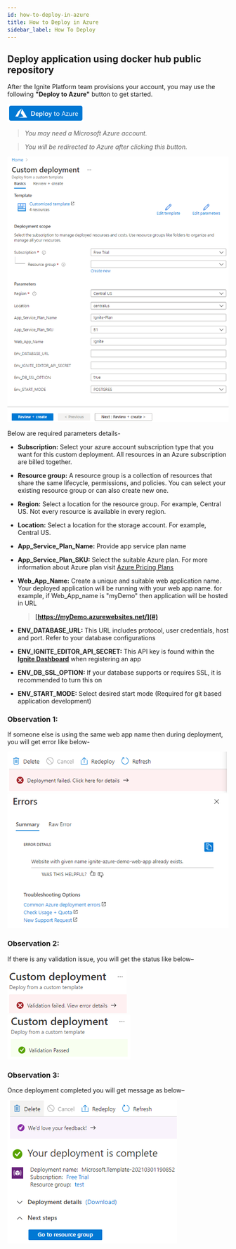 ```yaml
---
id: how-to-deploy-in-azure
title: How to Deploy in Azure
sidebar_label: How To Deploy
---
```


## Deploy application using docker hub public repository

After the Ignite Platform team provisions your account, you may use the following **"Deploy to Azure"** button to get started.

<a href="https://portal.azure.com/#create/Microsoft.Template/uri/https%3A%2F%2Fraw.githubusercontent.com%2FCybergroup-Research%2Fignite-runtime-image%2Fmaster%2Fazure-app-service-dockerhub-public-image.json" target="_blank">![](../assets/deployToAzure/deploy-to-azure.png)</a>

> *You may need a Microsoft Azure account.*

> *You will be redirected to Azure after clicking this button.*

![](../assets/deployToAzure/custom-deployment.png)

Below are required parameters details-

- **Subscription:** Select your azure account subscription type that you want for this custom deployment.
All resources in an Azure subscription are billed together.

- **Resource group:** A resource group is a collection of resources that share the same lifecycle, permissions, and policies. You can select your existing resource group or can also create new one.

- **Region:** Select a location for the resource group. For example, Central US. Not every resource is available in every region.

- **Location:** Select a location for the storage account. For example, Central US.

- **App_Service_Plan_Name:** Provide app service plan name

- **App_Service_Plan_SKU:** Select the suitable Azure plan. For more information about Azure plan visit <u><a href="https://azure.microsoft.com/en-us/pricing/details/app-service/linux/" target="_blank">Azure Pricing Plans</a></u>

- **Web_App_Name:** Create a unique and suitable web application name. Your deployed application will be running with your web app name. for example, if Web_App_name is "myDemo" then application will be hosted in URL 
    > **[https://myDemo.azurewebsites.net/](#)**

- **ENV_DATABASE_URL:** This URL includes protocol, user credentials, host and port. Refer to your database configurations

- **ENV_IGNITE_EDITOR_API_SECRET:** This API key is found within the **<u><a href="https://dashboard.cgignite.io/apps" target="_blank">Ignite Dashboard</a></u>** when registering an app

- **ENV_DB_SSL_OPTION:** If your database supports or requires SSL, it is recommended to turn this on

- **ENV_START_MODE:** Select desired start mode (Required for git based application development)

### Observation 1: 
If someone else is using the same web app name then during deployment, you will get error like below-

![](../assets/deployToAzure/deployment-failed.png)
![](../assets/deployToAzure/website-already-exist.png)

### Observation 2: 
If there is any validation issue, you will get the status like below–

![](../assets/deployToAzure/custom-deployment-failed.png)
![](../assets/deployToAzure/custom-deployment-success.png)

### Observation 3: 
Once deployment completed you will get message as below–

![](../assets/deployToAzure/deployment-complete-msg.png)



